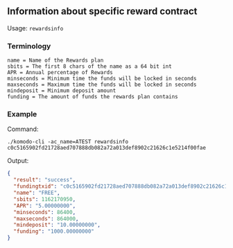 ## Information about specific reward contract
Usage: `rewardsinfo`

### Terminology
```
name = Name of the Rewards plan
sbits = The first 8 chars of the name as a 64 bit int
APR = Annual percentage of Rewards
minseconds = Minimum time the funds will be locked in seconds
maxseconds = Maximum time the funds will be locked in seconds
mindeposit = Minimum deposit amount
funding = The amount of funds the rewards plan contains
```

### Example
Command:
```shell
./komodo-cli -ac_name=ATEST rewardsinfo c0c5165902fd21728aed707888db082a72a013def8902c21626c1e5214f00fae
```

Output:
```JSON
{
  "result": "success",
  "fundingtxid": "c0c5165902fd21728aed707888db082a72a013def8902c21626c1e5214f00fae",
  "name": "FREE",
  "sbits": 1162170950,
  "APR": "5.00000000",
  "minseconds": 86400,
  "maxseconds": 864000,
  "mindeposit": "10.00000000",
  "funding": "1000.00000000"
}
```

